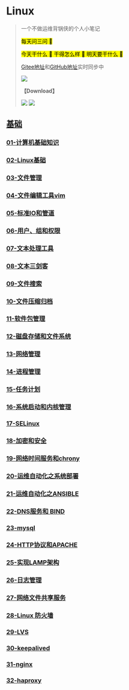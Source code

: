# Linux

> 
>
> 一个不做运维背锅侠的个人小笔记
>
> <mark>每天问三问 :speech_balloon: 
> 
> <mark>今天干什么 :thought_balloon: 干得怎么样 :thought_balloon: 明天要干什么 :thought_balloon: 
>
> [Gitee地址](https://gitee.com/zhang-qilin-0522)和[GitHub地址](https://github.com/zhang-qilin)实时同步中
> 
>  [![](https://img.shields.io/badge/最近更新时间-2022.07.1318:00-blue.svg?style=social)](https://github.com/zhang-qilin/Linux)
> 
> **【Download】**
>
>  [![](https://img.shields.io/badge/Download-@Giee-brightgreen.svg?style=plastic&logo=Gitee)](https://gitee.com/zhang-qilin-0522/Linux/repository/archive/main.zip)
>  [![](https://img.shields.io/badge/Download-@GitHub-brightgreen.svg?style=plastic&logo=Github)](https://github.com/zhang-qilin-0522/Linux/repository/archive/main.zip)
>  
> 


## [基础](./README.md)

  
  ### [01-计算机基础知识](./basis/MD/01-计算机基础知识.md)
### [02-Linux基础](./basis/MD/02-Linux基础.md)
### [03-文件管理](./basis/MD/03-文件管理.md)
### [04-文件编辑工具vim](./basis/MD/04-文件编辑工具vim.md)
### [05-标准IO和管道](./basis/MD/05-标准IO和管道.md)
### [06-用户、组和权限](./basis/MD/06-用户、组和权限.md)
### [07-文本处理工具](./basis/MD/07-文本处理工具.md)
### [08-文本三剑客](./basis/MD/08-文本三剑客.md)
### [09-文件搜索](./basis/MD/09-文件搜索.md)
### [10-文件压缩归档](./basis/MD/10-文件压缩归档.md)
### [11-软件包管理](./basis/MD/11-软件包管理.md)
### [12-磁盘存储和文件系统](./basis/MD/12-磁盘存储和文件系统.md)
### [13-网络管理](./basis/MD/13-网络管理.md)
### [14-进程管理](./basis/MD/14-进程管理.md)
### [15-任务计划](./basis/MD/15-任务计划.md)
### [16-系统启动和内核管理](./basis/MD/16-系统启动和内核管理.md)
### [17-SELinux](./basis/MD/17-SELinux.md)
### [18-加密和安全](./basis/MD/18-加密和安全.md)
### [19-网络时间服务和chrony](./basis/MD/19-网络时间服务和chrony.md)
### [20-运维自动化之系统部署](./basis/MD/20-运维自动化之系统部署.md)
### [21-运维自动化之ANSIBLE](./basis/MD/21-运维自动化之ANSIBLE.md)
### [22-DNS服务和 BIND](./basis/MD/22-DNS服务和BIND.md)
### [23-mysql](./basis/MD/23-mysql.md)
### [24-HTTP协议和APACHE](./basis/MD/24-HTTP协议和APACHE.md)
### [25-实现LAMP架构](./basis/MD/25-实现LAMP架构.md)
### [26-日志管理](./basis/MD/26-日志管理.md)
### [27-网络文件共享服务](./basis/MD/27-网络文件共享服务.md)
### [28-Linux 防火墙](./basis/MD/28-Linux防火墙.md)
### [29-LVS](./basis/MD/29-LVS.md)
### [30-keepalived](./basis/MD/30-keepalived.md)
### [31-nginx](./basis/MD/31-nginx.md)
### [32-haproxy](./basis/MD/32-haproxy.md)
